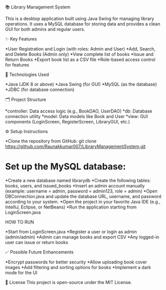 📚 Library Management System

This is a desktop application built using Java Swing for managing library operations. It uses a MySQL database for storing data and provides a clean GUI for both admins and regular users.

✨ Key Features

*User Registration and Login (with roles: Admin and User)
*Add, Search, and Delete Books (Admin only)
*View complete list of books
*Issue and Return Books
*Export book list as a CSV file
*Role-based access control for features

🔧 Technologies Used

*Java (JDK 8 or above)
*Java Swing (for GUI)
*MySQL (as the database)
*JDBC (for database connection)

🗂️ Project Structure

*controller: Data access logic (e.g., BookDAO, UserDAO)
*db: Database connection utility
*model: Data models like Book and User
*view: GUI components (LoginScreen, RegisterScreen, LibraryGUI, etc.)

⚙️ Setup Instructions

*Clone the repository from GitHub:
git clone https://github.com/Raunakkumar007/LibraryManagementSystem.git

# Set up the MySQL database:
*Create a new database named librarydb
*Create the following tables: books, users, and issued_books
*Insert an admin account manually (example: username = admin, password = admin123, role = admin)
*Open DBConnection.java and update the database URL, username, and password according to your system.
*Open the project in your favorite Java IDE (e.g., IntelliJ, Eclipse, or NetBeans)
*Run the application starting from LoginScreen.java

HOW TO RUN

*Start from LoginScreen.java
*Register a user or login as admin (admin/admin)
*Admin can manage books and export CSV
*Any logged-in user can issue or return books

✅ Possible Future Enhancements

*Encrypt passwords for better security
*Allow uploading book cover images
*Add filtering and sorting options for books
*Implement a dark mode for the UI

📄 License
This project is open-source under the MIT License.
